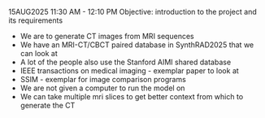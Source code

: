 15AUG2025 11:30 AM - 12:10 PM
Objective: introduction to the project and its requirements
- We are to generate CT images from MRI sequences
- We have an MRI-CT/CBCT paired database in SynthRAD2025 that we can look at
- A lot of the people also use the Stanford AIMI shared database
- IEEE transactions on medical imaging - exemplar paper to look at 
- SSIM - exemplar for image comparison programs
- We are not given a computer to run the model on
- We can take multiple mri slices to get better context from which to generate the CT
